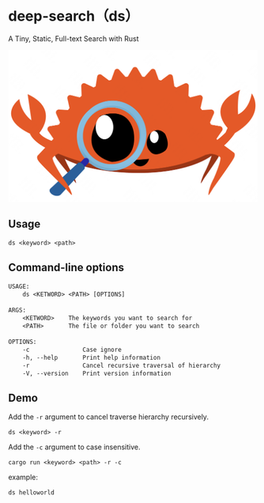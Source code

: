 # deep-search（ds）
A Tiny, Static, Full-text Search with Rust

![ds](/doc/logo.png "deep-search")

## Usage

```
ds <keyword> <path>
```

## Command-line options
```
USAGE:
    ds <KETWORD> <PATH> [OPTIONS]

ARGS:
    <KETWORD>    The keywords you want to search for
    <PATH>       The file or folder you want to search

OPTIONS:
    -c               Case ignore
    -h, --help       Print help information
    -r               Cancel recursive traversal of hierarchy
    -V, --version    Print version information
```

## Demo
Add the `-r` argument to cancel traverse hierarchy recursively.

```
ds <keyword> -r
```

Add the `-c` argument to case insensitive.

```
cargo run <keyword> <path> -r -c
```


example:

```
ds helloworld
```
